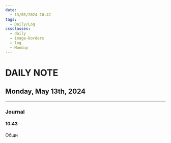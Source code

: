 ```yaml
---
date:
  - 13/05/2024 10:42
tags:
  - Daily/Log
cssclasses:
  - daily
  - image-borders
  - log
  - Monday
---
```

# DAILY NOTE
## Monday, May 13th, 2024
---
### Journal
#### 10:43

Общи